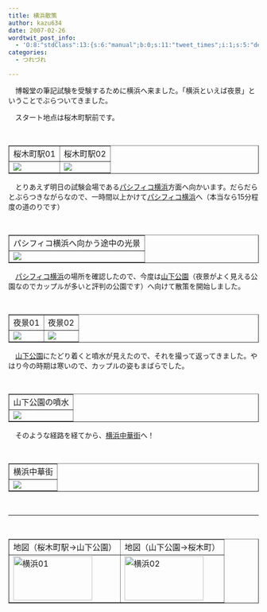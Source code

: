 ```yaml
---
title: 横浜散策
author: kazu634
date: 2007-02-26
wordtwit_post_info:
  - 'O:8:"stdClass":13:{s:6:"manual";b:0;s:11:"tweet_times";i:1;s:5:"delay";i:0;s:7:"enabled";i:1;s:10:"separation";s:2:"60";s:7:"version";s:3:"3.7";s:14:"tweet_template";b:0;s:6:"status";i:2;s:6:"result";a:0:{}s:13:"tweet_counter";i:2;s:13:"tweet_log_ids";a:1:{i:0;i:2817;}s:9:"hash_tags";a:0:{}s:8:"accounts";a:1:{i:0;s:7:"kazu634";}}'
categories:
  - つれづれ

---
```

<div class="section">
<p>
    　博報堂の筆記試験を受験するために横浜へ来ました。「横浜といえば夜景」ということでぶらついてきました。
</p>
  
<p>
    　スタート地点は桜木町駅前です。
</p></p> 
  
<p>
<center>
<br /> 
      
<table cellspacing="0" cellpadding="2" border="1">
<tr valign="top">
<td>
            桜木町駅01
</td>
          
<td>
            桜木町駅02
</td>
</tr>
        
<tr valign="top">
<td>
<a href="http://pics.livedoor.com/u/simoom634/2333712" onclick="__gaTracker('send', 'event', 'outbound-article', 'http://pics.livedoor.com/u/simoom634/2333712', '');" target="_blank"><img src="http://img01.pics.livedoor.com/001/d/3/d31f1b3439a11e6cd50e-M.JPG" border="0" /></a>
</td>
          
<td>
<a href="http://pics.livedoor.com/u/simoom634/2333715" onclick="__gaTracker('send', 'event', 'outbound-article', 'http://pics.livedoor.com/u/simoom634/2333715', '');" target="_blank"><img src="http://img01.pics.livedoor.com/001/9/6/96c7230db3e3a63215fb-M.JPG" border="0" /></a>
</td>
</tr>
</table>
      
<p>
</center> 
        
<p>
          　とりあえず明日の試験会場である<a href="http://ja.wikipedia.org/wiki/%E3%83%91%E3%82%B7%E3%83%95%E3%82%A3%E3%82%B3%E6%A8%AA%E6%B5%9C" onclick="__gaTracker('send', 'event', 'outbound-article', 'http://ja.wikipedia.org/wiki/%E3%83%91%E3%82%B7%E3%83%95%E3%82%A3%E3%82%B3%E6%A8%AA%E6%B5%9C', 'パシフィコ横浜');" target="blank">パシフィコ横浜</a>方面へ向かいます。だらだらとぶらつきながらなので、一時間以上かけて<a href="http://ja.wikipedia.org/wiki/%E3%83%91%E3%82%B7%E3%83%95%E3%82%A3%E3%82%B3%E6%A8%AA%E6%B5%9C" onclick="__gaTracker('send', 'event', 'outbound-article', 'http://ja.wikipedia.org/wiki/%E3%83%91%E3%82%B7%E3%83%95%E3%82%A3%E3%82%B3%E6%A8%AA%E6%B5%9C', 'パシフィコ横浜');" target="blank">パシフィコ横浜</a>へ（本当なら15分程度の道のりです）
</p>
        
<p>
<center>
<br /> 
            
<table cellspacing="0" cellpadding="2" border="1">
<tr valign="top">
<td>
                  パシフィコ横浜へ向かう途中の光景
</td>
</tr>
              
<tr valign="top">
<td>
<a href="http://pics.livedoor.com/u/simoom634/2333719" onclick="__gaTracker('send', 'event', 'outbound-article', 'http://pics.livedoor.com/u/simoom634/2333719', '');" target="_blank"><img src="http://img07.pics.livedoor.com/007/0/b/0b7ca6b2dd33b0a0a026-M.JPG" border="0" /></a>
</td>
</tr>
</table>
            
<p>
</center> 
              
<p>
                　<a href="http://ja.wikipedia.org/wiki/%E3%83%91%E3%82%B7%E3%83%95%E3%82%A3%E3%82%B3%E6%A8%AA%E6%B5%9C" onclick="__gaTracker('send', 'event', 'outbound-article', 'http://ja.wikipedia.org/wiki/%E3%83%91%E3%82%B7%E3%83%95%E3%82%A3%E3%82%B3%E6%A8%AA%E6%B5%9C', 'パシフィコ横浜');" target="blank">パシフィコ横浜</a>の場所を確認したので、今度は<a href="http://ja.wikipedia.org/wiki/%E5%B1%B1%E4%B8%8B%E5%85%AC%E5%9C%92" onclick="__gaTracker('send', 'event', 'outbound-article', 'http://ja.wikipedia.org/wiki/%E5%B1%B1%E4%B8%8B%E5%85%AC%E5%9C%92', '山下公園');" target="blank">山下公園</a>（夜景がよく見える公園なのでカップルが多いと評判の公園です）へ向けて散策を開始しました。
</p>
              
<p>
<center>
<br /> 
                  
<table cellspacing="0" cellpadding="2" border="1">
<tr valign="top">
<td>
                        夜景01
</td>
                      
<td>
                        夜景02
</td>
</tr>
                    
<tr valign="top">
<td>
<a href="http://pics.livedoor.com/u/simoom634/2333727" onclick="__gaTracker('send', 'event', 'outbound-article', 'http://pics.livedoor.com/u/simoom634/2333727', '');" target="_blank"><img src="http://img05.pics.livedoor.com/005/5/0/5021e79c4dc28a2217bb-M.JPG" border="0" /></a>
</td>
                      
<td>
<a href="http://pics.livedoor.com/u/simoom634/2333730" onclick="__gaTracker('send', 'event', 'outbound-article', 'http://pics.livedoor.com/u/simoom634/2333730', '');" target="_blank"><img src="http://img03.pics.livedoor.com/003/9/7/97fcb0425376973c8ed0-M.JPG" border="0" /></a>
</td>
</tr>
</table>
                  
<p>
</center> 
                    
<p>
                      　<a href="http://ja.wikipedia.org/wiki/%E5%B1%B1%E4%B8%8B%E5%85%AC%E5%9C%92" onclick="__gaTracker('send', 'event', 'outbound-article', 'http://ja.wikipedia.org/wiki/%E5%B1%B1%E4%B8%8B%E5%85%AC%E5%9C%92', '山下公園');" target="blank">山下公園</a>にたどり着くと噴水が見えたので、それを撮って返ってきました。やはり今の時期は寒いので、カップルの姿もまばらでした。
</p>
                    
<p>
<center>
<br /> 
                        
<table cellspacing="0" cellpadding="2" border="1">
<tr valign="top">
<td>
                              山下公園の噴水
</td>
</tr>
                          
<tr valign="top">
<td>
<a href="http://pics.livedoor.com/u/simoom634/2333787" onclick="__gaTracker('send', 'event', 'outbound-article', 'http://pics.livedoor.com/u/simoom634/2333787', '');" target="_blank"><img src="http://img02.pics.livedoor.com/002/b/7/b74cc57741b314463c3f-M.JPG" border="0" /></a>
</td>
</tr>
</table>
                        
<p>
</center> 
                          
<p>
                            　そのような経路を経てから、<a href="http://ja.wikipedia.org/wiki/%E6%A8%AA%E6%B5%9C%E4%B8%AD%E8%8F%AF%E8%A1%97" onclick="__gaTracker('send', 'event', 'outbound-article', 'http://ja.wikipedia.org/wiki/%E6%A8%AA%E6%B5%9C%E4%B8%AD%E8%8F%AF%E8%A1%97', '横浜中華街');" target="blank">横浜中華街</a>へ！
</p>
                          
<p>
<center>
<br /> 
                              
<table cellspacing="0" cellpadding="2" border="1">
<tr valign="top">
<td>
                                    横浜中華街
</td>
</tr>
                                
<tr valign="top">
<td>
<a href="http://pics.livedoor.com/u/simoom634/2333790" onclick="__gaTracker('send', 'event', 'outbound-article', 'http://pics.livedoor.com/u/simoom634/2333790', '');" target="_blank"><img src="http://img02.pics.livedoor.com/002/8/8/8847abe4ebdddc4b3b9a-M.JPG" border="0" /></a>
</td>
</tr>
</table>
                              
<p>
</center><br /> 
                                
<hr />
                                
<center>
<br /> 
                                  
<table cellspacing="0" cellpadding="2" border="1">
<tr valign="top">
<td>
                                        地図（桜木町駅→山下公園）
</td>
                                      
<td>
                                        地図（山下公園→桜木町）
</td>
</tr>
                                    
<tr valign="top">
<td>
<a href="http://maps.google.co.jp/maps?f=q&hl=ja&q=http://www.k3.dion.ne.jp/%7Esimoom/20070227_02.kml&ie=UTF8&z=12&om=1" onclick="__gaTracker('send', 'event', 'outbound-article', 'http://maps.google.co.jp/maps?f=q&hl=ja&q=http://www.k3.dion.ne.jp/%7Esimoom/20070227_02.kml&ie=UTF8&z=12&om=1', '');" target="_blank"><img width="159" alt="横浜01" src="http://image.blog.livedoor.jp/simoom634/imgs/4/9/4982aa7e-s.jpg" height="89" border="0" /></a>
</td>
                                      
<td>
<a href="http://maps.google.co.jp/maps?f=q&hl=ja&q=http://www.k3.dion.ne.jp/%7Esimoom/20070227_01.kml&ie=UTF8&z=12&om=1" onclick="__gaTracker('send', 'event', 'outbound-article', 'http://maps.google.co.jp/maps?f=q&hl=ja&q=http://www.k3.dion.ne.jp/%7Esimoom/20070227_01.kml&ie=UTF8&z=12&om=1', '');" target="_blank"><img width="159" alt="横浜02" src="http://image.blog.livedoor.jp/simoom634/imgs/4/2/42795dbd-s.jpg" height="89" border="0" /></a>
</td>
</tr>
</table>
                                  
<p>
</center> </div>
